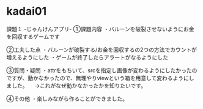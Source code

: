 # kadai01
課題１ -じゃんけんアプリ-
①課題内容
・バルーンを破裂させないようにお金を回収するゲームです

②工夫した点
・バルーンが破裂する/お金を回収するの2つの方法でカウントが増えるようにした
・ゲームが終了したらアラートがなるようにした

③質問・疑問
・attrをもちいて、srcを指定し画像が変わるようにしたかったのですが、動かなかったので、無理やりviewという箱を用意して変わるようにしました。
　→これがなぜ動かなかったかを知りたいです。

④その他
・楽しみながら作ることができました。
